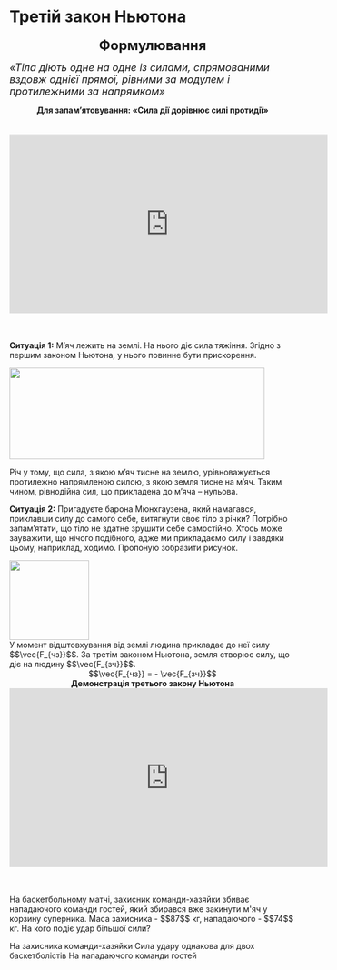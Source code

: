 # Третiй закон Ньютона<div align="center"><span class="p1"><b><font size="5">Формулювання</font></b></span></div><font size="4"><i><div class="space">«Тiла дiють одне на одне iз силами, спрямованими вздовж однiєї прямої, рiвними за модулем i протилежними за напрямком»</div></i></font><div align="center" class="space"><b>Для запам’ятовування: <span class="p1">«Cила дiї дорiвнює силi протидiї»</span></b></div><br><br><div class="fluidMedia"><iframe width="560" height="315" src="https://www.youtube.com/embed/rZuJiU74prk" frameborder="0" allowfullscreen></iframe></div><div class="popup"></div><br><br><p class="p3"><div class="space"><b>Ситуацiя 1:</b> М’яч лежить на землi. На нього дiє сила тяжiння. Згiдно з першим законом Ньютона, у нього повинне бути прискорення.</div></p><div class="space"><img class="image" width="449" height="161" src="https://rawgit.com/chudaol/ed-era-book-physics/master/images/chapter_4/9.png"></div>Річ у тому, що сила, з якою м’яч тисне на землю, урiвноважується протилежно напрямленою силою, з якою земля тисне на м’яч. Таким чином, рiвнодiйна сил, що прикладена до м’яча – нульова.<p class="p3"><div class="space"><b>Ситуацiя 2:</b> Пригадуєте барона Мюнхгаузена, який намагався, приклавши силу до самого себе, витягнути своє тiло з рiчки? Потрiбно запам’ятати, що тiло не здатне зрушити себе самостiйно. Хтось може зауважити, що нiчого подiбного, адже миприкладаємо силу i завдяки цьому, наприклад, ходимо. Пропоную зобразити рисунок.</div></p><div class="space"><img class="image" width="140" height="140" src="https://rawgit.com/chudaol/ed-era-book-physics/master/images/chapter_4/10.png"></div><div class="space">У момент вiдштовхування вiд землi людина прикладає до неї силу $$\vec{F_{чз}}$$. За третiм законом Ньютона, земля створює силу, що дiє на людину $$\vec{F_{зч}}$$.</div><div align="center">$$\vec{F_{чз}} = - \vec{F_{зч}}$$</div><div class="space" align="center"><span class="p1"><b>Демонстрація третього закону Ньютона</b></span></div><div class="fluidMedia"><iframe width="560" height="315" src="https://www.youtube.com/embed/UOQFKe89yi8" frameborder="0" allowfullscreen></iframe><div class="popup"></div></div><br><br><quiz correctLabel="correct!" incorrectLabel="incorrect!" checkLabel="check ansert"><question><p>На баскетбольному матчі, захисник команди-хазяйки збиває нападаючого команди гостей, який збирався вже закинути м'яч у корзину суперника. Маса захисника - $$87$$ кг, нападаючого - $$74$$ кг. На кого подіє удар більшої сили? </p> <answer>На захисника команди-хазяйки</answer><answer correct>Сила удару однакова для двох баскетболістів</answer><answer>На нападаючого команди гостей</answer></question></quiz>
